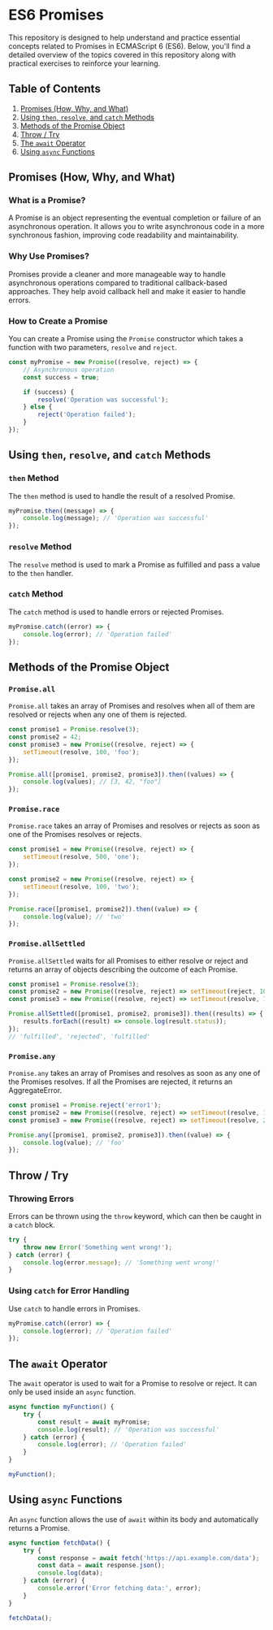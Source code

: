 # ES6 Promises

This repository is designed to help understand and practice essential concepts related to Promises in ECMAScript 6 (ES6). Below, you'll find a detailed overview of the topics covered in this repository along with practical exercises to reinforce your learning.

## Table of Contents
1. [Promises (How, Why, and What)](#promises-how-why-and-what)
2. [Using `then`, `resolve`, and `catch` Methods](#using-then-resolve-and-catch-methods)
3. [Methods of the Promise Object](#methods-of-the-promise-object)
4. [Throw / Try](#throw--try)
5. [The `await` Operator](#the-await-operator)
6. [Using `async` Functions](#using-async-functions)

## Promises (How, Why, and What)

### What is a Promise?
A Promise is an object representing the eventual completion or failure of an asynchronous operation. It allows you to write asynchronous code in a more synchronous fashion, improving code readability and maintainability.

### Why Use Promises?
Promises provide a cleaner and more manageable way to handle asynchronous operations compared to traditional callback-based approaches. They help avoid callback hell and make it easier to handle errors.

### How to Create a Promise
You can create a Promise using the `Promise` constructor which takes a function with two parameters, `resolve` and `reject`.

```javascript
const myPromise = new Promise((resolve, reject) => {
    // Asynchronous operation
    const success = true;

    if (success) {
        resolve('Operation was successful');
    } else {
        reject('Operation failed');
    }
});
```

## Using `then`, `resolve`, and `catch` Methods

### `then` Method
The `then` method is used to handle the result of a resolved Promise.

```javascript
myPromise.then((message) => {
    console.log(message); // 'Operation was successful'
});
```

### `resolve` Method
The `resolve` method is used to mark a Promise as fulfilled and pass a value to the `then` handler.

### `catch` Method
The `catch` method is used to handle errors or rejected Promises.

```javascript
myPromise.catch((error) => {
    console.log(error); // 'Operation failed'
});
```

## Methods of the Promise Object

### `Promise.all`
`Promise.all` takes an array of Promises and resolves when all of them are resolved or rejects when any one of them is rejected.

```javascript
const promise1 = Promise.resolve(3);
const promise2 = 42;
const promise3 = new Promise((resolve, reject) => {
    setTimeout(resolve, 100, 'foo');
});

Promise.all([promise1, promise2, promise3]).then((values) => {
    console.log(values); // [3, 42, "foo"]
});
```

### `Promise.race`
`Promise.race` takes an array of Promises and resolves or rejects as soon as one of the Promises resolves or rejects.

```javascript
const promise1 = new Promise((resolve, reject) => {
    setTimeout(resolve, 500, 'one');
});

const promise2 = new Promise((resolve, reject) => {
    setTimeout(resolve, 100, 'two');
});

Promise.race([promise1, promise2]).then((value) => {
    console.log(value); // 'two'
});
```

### `Promise.allSettled`
`Promise.allSettled` waits for all Promises to either resolve or reject and returns an array of objects describing the outcome of each Promise.

```javascript
const promise1 = Promise.resolve(3);
const promise2 = new Promise((resolve, reject) => setTimeout(reject, 100, 'error'));
const promise3 = new Promise((resolve, reject) => setTimeout(resolve, 100, 'foo'));

Promise.allSettled([promise1, promise2, promise3]).then((results) => {
    results.forEach((result) => console.log(result.status));
});
// 'fulfilled', 'rejected', 'fulfilled'
```

### `Promise.any`
`Promise.any` takes an array of Promises and resolves as soon as any one of the Promises resolves. If all the Promises are rejected, it returns an AggregateError.

```javascript
const promise1 = Promise.reject('error1');
const promise2 = new Promise((resolve, reject) => setTimeout(resolve, 100, 'foo'));
const promise3 = new Promise((resolve, reject) => setTimeout(resolve, 200, 'bar'));

Promise.any([promise1, promise2, promise3]).then((value) => {
    console.log(value); // 'foo'
});
```

## Throw / Try

### Throwing Errors
Errors can be thrown using the `throw` keyword, which can then be caught in a `catch` block.

```javascript
try {
    throw new Error('Something went wrong!');
} catch (error) {
    console.log(error.message); // 'Something went wrong!'
}
```

### Using `catch` for Error Handling
Use `catch` to handle errors in Promises.

```javascript
myPromise.catch((error) => {
    console.log(error); // 'Operation failed'
});
```

## The `await` Operator
The `await` operator is used to wait for a Promise to resolve or reject. It can only be used inside an `async` function.

```javascript
async function myFunction() {
    try {
        const result = await myPromise;
        console.log(result); // 'Operation was successful'
    } catch (error) {
        console.log(error); // 'Operation failed'
    }
}

myFunction();
```

## Using `async` Functions
An `async` function allows the use of `await` within its body and automatically returns a Promise.

```javascript
async function fetchData() {
    try {
        const response = await fetch('https://api.example.com/data');
        const data = await response.json();
        console.log(data);
    } catch (error) {
        console.error('Error fetching data:', error);
    }
}

fetchData();
```

